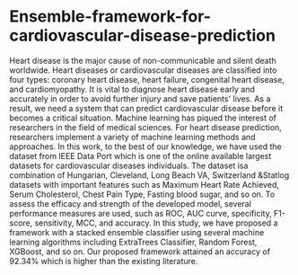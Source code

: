 # Ensemble-framework-for-cardiovascular-disease-prediction
Heart disease is the major cause of non-communicable and silent death worldwide. Heart diseases or cardiovascular diseases are classified into four types: coronary heart disease, heart failure, congenital heart disease, and cardiomyopathy. It is vital to diagnose heart disease early and accurately in order to avoid further injury and save patients' lives. As a result, we need a system that can predict cardiovascular disease before it becomes a critical situation. Machine learning has piqued the interest of researchers in the field of medical sciences. For heart disease prediction, researchers implement a variety of machine learning methods and approaches. In this work, to the best of our knowledge, we have used the dataset from IEEE Data Port which is one of the online available largest datasets for cardiovascular diseases individuals. The dataset isa combination of Hungarian, Cleveland, Long Beach VA, Switzerland &amp;Statlog datasets with important features such as Maximum Heart Rate Achieved, Serum Cholesterol, Chest Pain Type, Fasting blood sugar, and so on. To assess the efficacy and strength of the developed model, several performance measures are used, such as ROC, AUC curve, specificity, F1-score, sensitivity, MCC, and accuracy. In this study, we have proposed a framework with a stacked ensemble classifier using several machine learning algorithms including ExtraTrees Classifier, Random Forest, XGBoost, and so on. Our proposed framework attained an accuracy of 92.34% which is higher than the existing literature.
